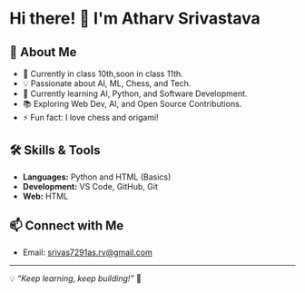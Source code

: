 # Hi there! 👋 I'm Atharv Srivastava

## 🚀 About Me
- 🏫 Currently in class 10th,soon in class 11th.
- 💡 Passionate about AI, ML, Chess, and Tech.
- 🎯 Currently learning AI, Python, and Software Development.
- 📚 Exploring Web Dev, AI, and Open Source Contributions.
- ⚡ Fun fact: I love chess and origami!

## 🛠️ Skills & Tools
- **Languages:** Python and HTML (Basics)
- **Development:** VS Code, GitHub, Git
- **Web:** HTML

## 📫 Connect with Me
- Email: srivas7291as.rv@gmail.com

---
💡 *“Keep learning, keep building!”* 🚀
